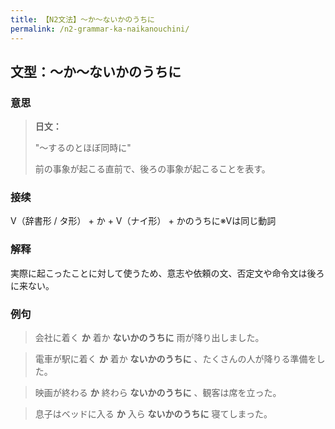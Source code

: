 ```yaml
---
title: 【N2文法】〜か〜ないかのうちに
permalink: /n2-grammar-ka-naikanouchini/
---
```


## 文型：〜か〜ないかのうちに

### 意思

> **日文：**
> 
> "～するのとほぼ同時に"
> 
> 前の事象が起こる直前で、後ろの事象が起こることを表す。


### 接续

V（辞書形 / タ形） + か + V（ナイ形） + かのうちに※Vは同じ動詞

### 解释

実際に起こったことに対して使うため、意志や依頼の文、否定文や命令文は後ろに来ない。

### 例句

> 会社に着く **か** 着か **ないかのうちに** 雨が降り出しました。

> 電車が駅に着く **か** 着か **ないかのうちに** 、たくさんの人が降りる準備をした。

> 映画が終わる **か** 終わら **ないかのうちに** 、観客は席を立った。

> 息子はベッドに入る **か** 入ら **ないかのうちに** 寝てしまった。

